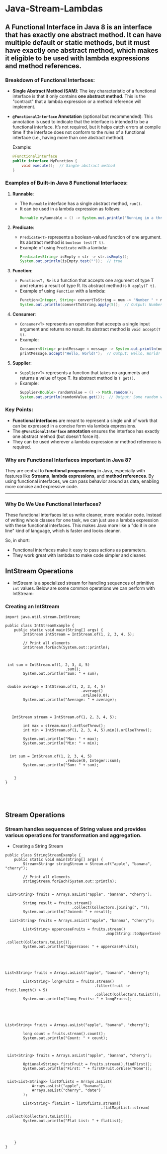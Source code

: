 # Java-Stream-Lambdas

## A **Functional Interface** in Java 8 is an interface that has exactly **one abstract method**. It can have multiple default or static methods, but it must have exactly one abstract method, which makes it eligible to be used with **lambda expressions** and **method references**.

### Breakdown of Functional Interfaces:

- **Single Abstract Method (SAM)**: The key characteristic of a functional interface is that it only contains **one abstract method**. This is the "contract" that a lambda expression or a method reference will implement.
  
- **`@FunctionalInterface` Annotation** (optional but recommended): This annotation is used to indicate that the interface is intended to be a functional interface. It’s not required, but it helps catch errors at compile time if the interface does not conform to the rules of a functional interface (i.e., having more than one abstract method).
  
  Example:
  ```java
  @FunctionalInterface
  public interface MyFunction {
      void execute();  // Single abstract method
  }
  ```

### Examples of Built-in Java 8 Functional Interfaces:

1. **Runnable**:
   - The `Runnable` interface has a single abstract method, `run()`.
   - It can be used in a lambda expression as follows:
     ```java
     Runnable myRunnable = () -> System.out.println("Running in a thread!");
     ```

2. **Predicate**:
   - `Predicate<T>` represents a boolean-valued function of one argument. Its abstract method is `boolean test(T t)`.
   - Example of using `Predicate` with a lambda:
     ```java
     Predicate<String> isEmpty = str -> str.isEmpty();
     System.out.println(isEmpty.test(""));  // true
     ```

3. **Function**:
   - `Function<T, R>` is a function that accepts one argument of type T and returns a result of type R. Its abstract method is `R apply(T t)`.
   - Example of using `Function` with a lambda:
     ```java
     Function<Integer, String> convertToString = num -> "Number " + num;
     System.out.println(convertToString.apply(5));  // Output: Number 5
     ```

4. **Consumer**:
   - `Consumer<T>` represents an operation that accepts a single input argument and returns no result. Its abstract method is `void accept(T t)`.
   - Example:
     ```java
     Consumer<String> printMessage = message -> System.out.println(message);
     printMessage.accept("Hello, World!");  // Output: Hello, World!
     ```

5. **Supplier**:
   - `Supplier<T>` represents a function that takes no arguments and returns a value of type T. Its abstract method is `T get()`.
   - Example:
     ```java
     Supplier<Double> randomValue = () -> Math.random();
     System.out.println(randomValue.get());  // Output: Some random value between 0 and 1
     ```

### Key Points:
- **Functional interfaces** are meant to represent a single unit of work that can be expressed in a concise form via lambda expressions.
- The **`@FunctionalInterface` annotation** ensures the interface has exactly one abstract method (but doesn't force it).
- They can be used wherever a lambda expression or method reference is required.

### Why are Functional Interfaces important in Java 8?
They are central to **functional programming** in Java, especially with features like **Streams**, **lambda expressions**, and **method references**. By using functional interfaces, we can pass behavior around as data, enabling more concise and expressive code.

---

### Why Do We Use Functional Interfaces?

These functional interfaces let us write cleaner, more modular code. Instead of writing whole classes for one task, we can just use a lambda expression with these functional interfaces. This makes Java more like a "do it in one line" kind of language, which is faster and looks cleaner.

So, in short:
- Functional interfaces make it easy to pass actions as parameters.
- They work great with lambdas to make code simpler and cleaner.





## IntStream Operations

- IntStream is a specialized stream for handling sequences of primitive `int` values. Below are some common operations we can perform with IntStream:

### Creating an IntStream

```
import java.util.stream.IntStream;

public class IntStreamExample {
    public static void main(String[] args) {
        IntStream intStream = IntStream.of(1, 2, 3, 4, 5);
        
        // Print all elements
        intStream.forEach(System.out::println);



 int sum = IntStream.of(1, 2, 3, 4, 5)
                           .sum();
        System.out.println("Sum: " + sum);


 double average = IntStream.of(1, 2, 3, 4, 5)
                                  .average()
                                  .orElse(0.0);
        System.out.println("Average: " + average);



   IntStream stream = IntStream.of(1, 2, 3, 4, 5);

        int max = stream.max().orElseThrow();
        int min = IntStream.of(1, 2, 3, 4, 5).min().orElseThrow();
        
        System.out.println("Max: " + max);
        System.out.println("Min: " + min);


  int sum = IntStream.of(1, 2, 3, 4, 5)
                           .reduce(0, Integer::sum);
        System.out.println("Sum: " + sum);


    }
}





```
## Stream<String> Operations


### Stream<String> handles sequences of String values and provides various operations for transformation and aggregation.
- Creating a String Stream



```
public class StringStreamExample {
    public static void main(String[] args) {
        Stream<String> stringStream = Stream.of("apple", "banana", "cherry");
        
        // Print all elements
        stringStream.forEach(System.out::println);


 List<String> fruits = Arrays.asList("apple", "banana", "cherry");
        
        String result = fruits.stream()
                              .collect(Collectors.joining(", "));
        System.out.println("Joined: " + result);

  List<String> fruits = Arrays.asList("apple", "banana", "cherry");
        
        List<String> uppercaseFruits = fruits.stream()
                                             .map(String::toUpperCase)
                                             .collect(Collectors.toList());
        System.out.println("Uppercase: " + uppercaseFruits);





List<String> fruits = Arrays.asList("apple", "banana", "cherry");
        
        List<String> longFruits = fruits.stream()
                                        .filter(fruit -> fruit.length() > 5)
                                        .collect(Collectors.toList());
        System.out.println("Long Fruits: " + longFruits);





List<String> fruits = Arrays.asList("apple", "banana", "cherry");
        
        long count = fruits.stream().count();
        System.out.println("Count: " + count);



 List<String> fruits = Arrays.asList("apple", "banana", "cherry");
        
        Optional<String> firstFruit = fruits.stream().findFirst();
        System.out.println("First: " + firstFruit.orElse("None"));


 List<List<String>> listOfLists = Arrays.asList(
            Arrays.asList("apple", "banana"),
            Arrays.asList("cherry", "date")
        );
        
        List<String> flatList = listOfLists.stream()
                                           .flatMap(List::stream)
                                           .collect(Collectors.toList());
        System.out.println("Flat List: " + flatList);




    }
}






```
